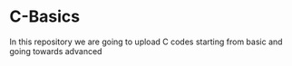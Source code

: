 # C-Basics
In this repository we are going to upload C codes starting from basic and going towards advanced
